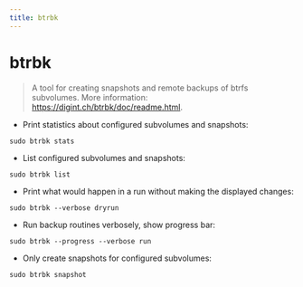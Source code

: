 ```yaml
---
title: btrbk
---
```

# btrbk

> A tool for creating snapshots and remote backups of btrfs subvolumes.
> More information: <https://digint.ch/btrbk/doc/readme.html>.

- Print statistics about configured subvolumes and snapshots:

`sudo btrbk stats`

- List configured subvolumes and snapshots:

`sudo btrbk list`

- Print what would happen in a run without making the displayed changes:

`sudo btrbk --verbose dryrun`

- Run backup routines verbosely, show progress bar:

`sudo btrbk --progress --verbose run`

- Only create snapshots for configured subvolumes:

`sudo btrbk snapshot`
